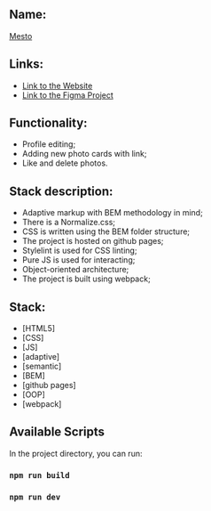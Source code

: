 ## Name:

[Mesto](https://limit1ezz.github.io/mesto)

## Links:

- [Link to the Website](https://limit1ezz.github.io/mesto)
- [Link to the Figma Project](<https://www.figma.com/file/Kdk4gwcBctcbjuZNCesp9l/JavaScript.-Sprint-4-(Copy)?node-id=28212%3A212>)

## Functionality:

- Profile editing;
- Adding new photo cards with link;
- Like and delete photos.

## Stack description:

- Adaptive markup with BEM methodology in mind;
- There is a Normalize.css;
- CSS is written using the BEM folder structure;
- The project is hosted on github pages;
- Stylelint is used for CSS linting;
- Pure JS is used for interacting;
- Object-oriented architecture;
- The project is built using webpack;

## Stack:

- [HTML5]
- [CSS]
- [JS]
- [adaptive]
- [semantic]
- [BEM]
- [github pages]
- [OOP]
- [webpack]

## Available Scripts

In the project directory, you can run:

### `npm run build`

### `npm run dev`

